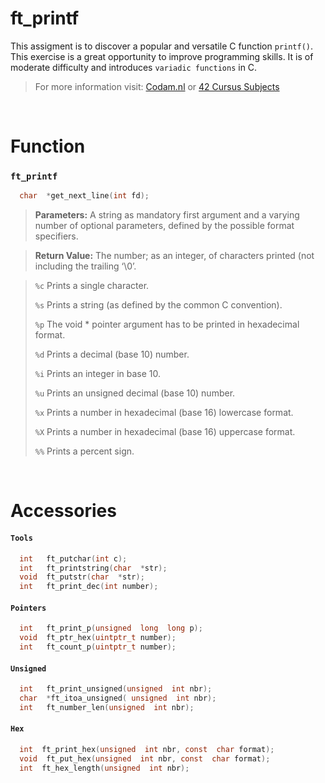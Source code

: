 
# ft_printf

This assigment is to discover a popular and versatile C function `printf()`. This exercise is a great opportunity to improve programming skills. It is of moderate difficulty and introduces `variadic functions` in C.

> For more information visit: [Codam.nl](https://www.codam.nl "Codam.nl") or [42 Cursus Subjects](https://github.com/Surfi89/42cursus/tree/main/Subject%20PDFs "42 Cursus Subjects")

<br />


# Function

### `ft_printf`

```c
  char  *get_next_line(int fd);
```

> **Parameters:** A string as mandatory first argument and a varying number of optional parameters, defined by the possible format specifiers.

> **Return Value:** The number; as an integer, of characters printed (not including the trailing ‘\0’.

> `%c` Prints a single character.
> 
> `%s` Prints a string (as defined by the common C convention).
> 
> `%p` The void * pointer argument has to be printed in hexadecimal format.
> 
> `%d` Prints a decimal (base 10) number.
> 
> `%i` Prints an integer in base 10.
> 
> `%u` Prints an unsigned decimal (base 10) number.
> 
> `%x` Prints a number in hexadecimal (base 16) lowercase format.
> 
> `%X` Prints a number in hexadecimal (base 16) uppercase format.
> 
> `%%` Prints a percent sign.


<br />


# Accessories

#### `Tools`
```c
  int 	ft_putchar(int c);
  int  	ft_printstring(char  *str);
  void  ft_putstr(char  *str);
  int  	ft_print_dec(int number);
```
#### `Pointers`
```c
  int  	ft_print_p(unsigned  long  long p);
  void  ft_ptr_hex(uintptr_t number);
  int  	ft_count_p(uintptr_t number);
```
#### `Unsigned`
```c
  int  	ft_print_unsigned(unsigned  int nbr);
  char  *ft_itoa_unsigned( unsigned  int nbr);
  int  	ft_number_len(unsigned  int nbr);
```
#### `Hex`
```c
  int  ft_print_hex(unsigned  int nbr, const  char format);
  void  ft_put_hex(unsigned  int nbr, const  char format);
  int  ft_hex_length(unsigned  int nbr);
```
<br />

